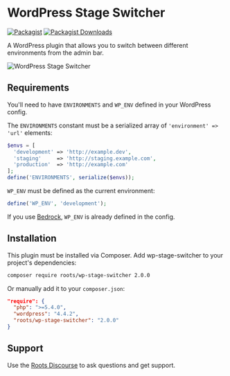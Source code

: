 # WordPress Stage Switcher
[![Packagist](https://img.shields.io/packagist/v/roots/wp-stage-switcher.svg?style=flat-square)](https://packagist.org/packages/roots/wp-stage-switcher)
[![Packagist Downloads](https://img.shields.io/packagist/dt/roots/wp-stage-switcher.svg?style=flat-square)](https://packagist.org/packages/roots/wp-stage-switcher)

A WordPress plugin that allows you to switch between different environments from the admin bar.

![WordPress Stage Switcher](https://cdn.roots.io/app/uploads/plugin-stage-switcher.png)

## Requirements

You'll need to have `ENVIRONMENTS` and `WP_ENV` defined in your WordPress config.

The `ENVIRONMENTS` constant must be a serialized array of `'environment' => 'url'` elements:

```php
$envs = [
  'development' => 'http://example.dev',
  'staging'     => 'http://staging.example.com',
  'production'  => 'http://example.com'
];
define('ENVIRONMENTS', serialize($envs));
```

`WP_ENV` must be defined as the current environment:

```php
define('WP_ENV', 'development');
```

If you use [Bedrock](https://github.com/roots/bedrock), `WP_ENV` is already defined in the config.

## Installation

This plugin must be installed via Composer. Add wp-stage-switcher to your project's dependencies:

```sh
composer require roots/wp-stage-switcher 2.0.0
```

Or manually add it to your `composer.json`:

```json
"require": {
  "php": ">=5.4.0",
  "wordpress": "4.4.2",
  "roots/wp-stage-switcher": "2.0.0"
}
```

## Support

Use the [Roots Discourse](http://discourse.roots.io/) to ask questions and get support.

